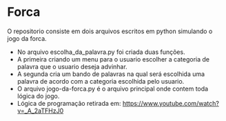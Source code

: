 # Forca
O repositorio consiste em dois arquivos escritos em python simulando o jogo da forca.
- No arquivo escolha_da_palavra.py foi criada duas funções.
- A primeira criando um menu para o usuario escolher a categoria de palavra que o usuario deseja advinhar.
- A segunda cria um bando de palavras na qual será escolhida uma palavra de acordo com a categoria escolhida pelo usuario.
- O arquivo jogo-da-forca.py é o arquivo principal onde contem toda lógica do jogo. 
- Lógica de programação retirada em: https://www.youtube.com/watch?v=_A_2aTFHzJ0
